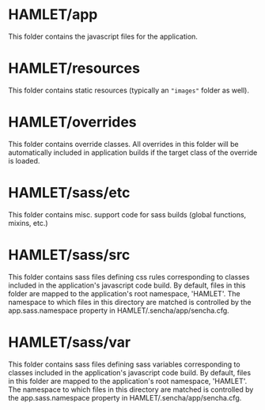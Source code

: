 # HAMLET/app

This folder contains the javascript files for the application.

# HAMLET/resources

This folder contains static resources (typically an `"images"` folder as well).

# HAMLET/overrides

This folder contains override classes. All overrides in this folder will be 
automatically included in application builds if the target class of the override
is loaded.

# HAMLET/sass/etc

This folder contains misc. support code for sass builds (global functions, 
mixins, etc.)

# HAMLET/sass/src

This folder contains sass files defining css rules corresponding to classes
included in the application's javascript code build.  By default, files in this 
folder are mapped to the application's root namespace, 'HAMLET'. The
namespace to which files in this directory are matched is controlled by the
app.sass.namespace property in HAMLET/.sencha/app/sencha.cfg. 

# HAMLET/sass/var

This folder contains sass files defining sass variables corresponding to classes
included in the application's javascript code build.  By default, files in this 
folder are mapped to the application's root namespace, 'HAMLET'. The
namespace to which files in this directory are matched is controlled by the
app.sass.namespace property in HAMLET/.sencha/app/sencha.cfg. 
